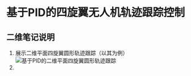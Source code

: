 

# 基于PID的四旋翼无人机轨迹跟踪控制

## 二维笔记说明

 1. 展示二维平面四旋翼圆形轨迹跟踪（以其为例）
 ![基于PID的二维平面四旋翼圆形轨迹跟踪](/imgs/2025-04-29/2zgJqCdRNayZgQQu.png)
2.

<!--stackedit_data:
eyJoaXN0b3J5IjpbMTcxMjQ1NDgzMiw0NDA5MDU2MTldfQ==
-->
